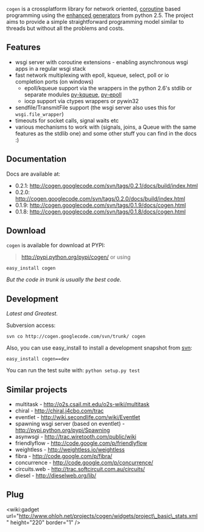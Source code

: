 `cogen` is a crossplatform library for network oriented, [coroutine](http://en.wikipedia.org/wiki/Coroutine) based programming using the [enhanced generators](http://www.python.org/dev/peps/pep-0342/) from python 2.5. The project aims to provide a simple straightforward programming model similar to threads but without all the problems and costs.

## Features ##
  * wsgi server with coroutine extensions - enabling asynchronous wsgi apps in a regular wsgi stack
  * fast network multiplexing with epoll, kqueue, select, poll or io completion ports (on windows)
    * epoll/kqueue support via the wrappers in the python 2.6's stdlib or separate modules [py-kqueue](http://pypi.python.org/pypi/py-kqueue), [py-epoll](http://pypi.python.org/pypi/py-epoll)
    * iocp support via ctypes wrappers or pywin32
  * sendfile/TransmitFile support (the wsgi server also uses this for `wsgi.file_wrapper`)
  * timeouts for socket calls, signal waits etc
  * various mechanisms to work with (signals, joins, a Queue with the same features as the stdlib one) and some other stuff you can find in the docs :)

## Documentation ##
Docs are available at:

  * 0.2.1: http://cogen.googlecode.com/svn/tags/0.2.1/docs/build/index.html
  * 0.2.0: http://cogen.googlecode.com/svn/tags/0.2.0/docs/build/index.html
  * 0.1.9: http://cogen.googlecode.com/svn/tags/0.1.9/docs/cogen.html
  * 0.1.8: http://cogen.googlecode.com/svn/tags/0.1.8/docs/cogen.html

## Download ##

`cogen` is available for download at PYPI:
> http://pypi.python.org/pypi/cogen/
or using
```
easy_install cogen
```

_But the code in trunk is usually the best code._

## Development ##

_Latest and Greatest._

Subversion access:
```
svn co http://cogen.googlecode.com/svn/trunk/ cogen
```
Also, you can use easy\_install to install a development snapshot from [svn](http://cogen.googlecode.com/svn/trunk/#egg=cogen-dev):
```
easy_install cogen==dev
```
You can run the test suite with: `python setup.py test`

## Similar projects ##

  * multitask - http://o2s.csail.mit.edu/o2s-wiki/multitask
  * chiral - http://chiral.j4cbo.com/trac
  * eventlet - http://wiki.secondlife.com/wiki/Eventlet
  * spawning wsgi server (based on eventlet) - http://pypi.python.org/pypi/Spawning
  * asynwsgi - http://trac.wiretooth.com/public/wiki
  * friendlyflow - http://code.google.com/p/friendlyflow
  * weightless - http://weightless.io/weightless
  * fibra - http://code.google.com/p/fibra/
  * concurrence - http://code.google.com/p/concurrence/
  * circuits.web - http://trac.softcircuit.com.au/circuits/
  * diesel - http://dieselweb.org/lib/

## Plug ##

&lt;wiki:gadget url="http://www.ohloh.net/projects/cogen/widgets/project\_basic\_stats.xml" height="220" border="1" /&gt;